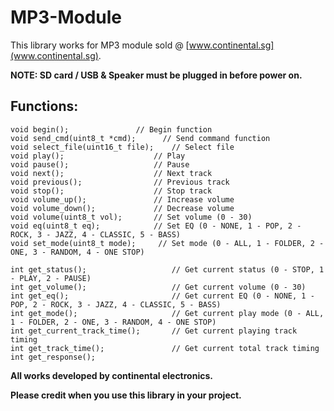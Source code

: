 # MP3-Module

This library works for MP3 module sold @ [www.continental.sg](www.continental.sg).

**NOTE: SD card / USB & Speaker must be plugged in before power on.**

## Functions:
```
void begin();               // Begin function
void send_cmd(uint8_t *cmd);      // Send command function
void select_file(uint16_t file);	// Select file
void play();					// Play
void pause();					// Pause
void next();					// Next track
void previous();				// Previous track
void stop();					// Stop track
void volume_up();				// Increase volume
void volume_down();				// Decrease volume
void volume(uint8_t vol);		// Set volume (0 - 30)
void eq(uint8_t eq);		 	// Set EQ (0 - NONE, 1 - POP, 2 - ROCK, 3 - JAZZ, 4 - CLASSIC, 5 - BASS)
void set_mode(uint8_t mode);	 // Set mode (0 - ALL, 1 - FOLDER, 2 - ONE, 3 - RANDOM, 4 - ONE STOP)

int get_status();					// Get current status (0 - STOP, 1 - PLAY, 2 - PAUSE)
int get_volume();					// Get current volume (0 - 30)
int get_eq();						// Get current EQ (0 - NONE, 1 - POP, 2 - ROCK, 3 - JAZZ, 4 - CLASSIC, 5 - BASS)
int get_mode();						// Get current play mode (0 - ALL, 1 - FOLDER, 2 - ONE, 3 - RANDOM, 4 - ONE STOP)
int get_current_track_time();		// Get current playing track timing
int get_track_time();				// Get current total track timing
int get_response();
```

**All works developed by continental electronics.**

**Please credit when you use this library in your project.**
